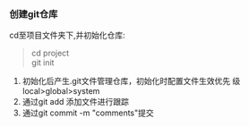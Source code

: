 ### 创建git仓库

 cd至项目文件夹下,并初始化仓库:

  > cd project   
    git init

  1.  初始化后产生.git文件管理仓库，初始化时配置文件生效优先 级local>global>system  
  2. 通过git add 添加文件进行跟踪
  3. 通过git commit -m "comments"提交


